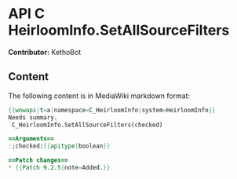# API C HeirloomInfo.SetAllSourceFilters

**Contributor:** KethoBot

## Content

The following content is in MediaWiki markdown format:

```mediawiki
{{wowapi|t=a|namespace=C_HeirloomInfo|system=HeirloomInfo}}
Needs summary.
 C_HeirloomInfo.SetAllSourceFilters(checked)

==Arguments==
:;checked:{{apitype|boolean}}

==Patch changes==
* {{Patch 9.2.5|note=Added.}}
```